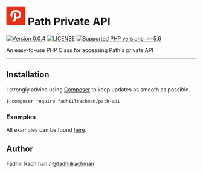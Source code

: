 # ![logo](/assets/logo.png) Path Private API

 [![Version 0.0.4](https://img.shields.io/badge/packagist-0.0.4-brightgreen.svg "Version 0.0.4")](https://packagist.org/packages/fadhiilrachman/path-api) [![LICENSE](https://img.shields.io/badge/license-MIT-blue.svg "LICENSE")](https://github.com/fadhiilrachman/path-api-php/blob/master/LICENSE) [![Supported PHP versions: >=5.6](https://img.shields.io/badge/php-%3E%3D5.6-green.svg "Supported PHP versions: >=5.6")](http://www.php.net/downloads.php)
 
An easy-to-use PHP Class for accessing Path's private API

----

## Installation

I strongly advice using [Composer](https://getcomposer.org/) to keep updates as smooth as possible.

```sh
$ composer require fadhiilrachman/path-api
```

### Examples

All examples can be found [here](https://github.com/fadhiilrachman/path-api-php/tree/master/example).

## Author
Fadhiil Rachman / [@fadhiilrachman](https://www.instagram.com/fadhiilrachman)
